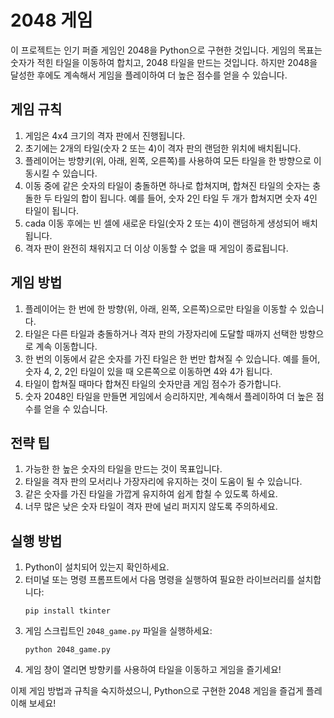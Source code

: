 # 2048 게임

이 프로젝트는 인기 퍼즐 게임인 2048을 Python으로 구현한 것입니다. 게임의 목표는 숫자가 적힌 타일을 이동하여 합치고, 2048 타일을 만드는 것입니다. 하지만 2048을 달성한 후에도 계속해서 게임을 플레이하여 더 높은 점수를 얻을 수 있습니다.

## 게임 규칙

1. 게임은 4x4 크기의 격자 판에서 진행됩니다.
2. 초기에는 2개의 타일(숫자 2 또는 4)이 격자 판의 랜덤한 위치에 배치됩니다.
3. 플레이어는 방향키(위, 아래, 왼쪽, 오른쪽)를 사용하여 모든 타일을 한 방향으로 이동시킬 수 있습니다.
4. 이동 중에 같은 숫자의 타일이 충돌하면 하나로 합쳐지며, 합쳐진 타일의 숫자는 충돌한 두 타일의 합이 됩니다. 예를 들어, 숫자 2인 타일 두 개가 합쳐지면 숫자 4인 타일이 됩니다.
5. cada 이동 후에는 빈 셀에 새로운 타일(숫자 2 또는 4)이 랜덤하게 생성되어 배치됩니다.
6. 격자 판이 완전히 채워지고 더 이상 이동할 수 없을 때 게임이 종료됩니다.

## 게임 방법

1. 플레이어는 한 번에 한 방향(위, 아래, 왼쪽, 오른쪽)으로만 타일을 이동할 수 있습니다.
2. 타일은 다른 타일과 충돌하거나 격자 판의 가장자리에 도달할 때까지 선택한 방향으로 계속 이동합니다.
3. 한 번의 이동에서 같은 숫자를 가진 타일은 한 번만 합쳐질 수 있습니다. 예를 들어, 숫자 4, 2, 2인 타일이 있을 때 오른쪽으로 이동하면 4와 4가 됩니다.
4. 타일이 합쳐질 때마다 합쳐진 타일의 숫자만큼 게임 점수가 증가합니다.
5. 숫자 2048인 타일을 만들면 게임에서 승리하지만, 계속해서 플레이하여 더 높은 점수를 얻을 수 있습니다.

## 전략 팁

1. 가능한 한 높은 숫자의 타일을 만드는 것이 목표입니다.
2. 타일을 격자 판의 모서리나 가장자리에 유지하는 것이 도움이 될 수 있습니다.
3. 같은 숫자를 가진 타일을 가깝게 유지하여 쉽게 합칠 수 있도록 하세요.
4. 너무 많은 낮은 숫자 타일이 격자 판에 널리 퍼지지 않도록 주의하세요.

## 실행 방법

1. Python이 설치되어 있는지 확인하세요.
2. 터미널 또는 명령 프롬프트에서 다음 명령을 실행하여 필요한 라이브러리를 설치합니다:
   ```
   pip install tkinter
   ```
3. 게임 스크립트인 `2048_game.py` 파일을 실행하세요:
   ```
   python 2048_game.py
   ```
4. 게임 창이 열리면 방향키를 사용하여 타일을 이동하고 게임을 즐기세요!

이제 게임 방법과 규칙을 숙지하셨으니, Python으로 구현한 2048 게임을 즐겁게 플레이해 보세요!
